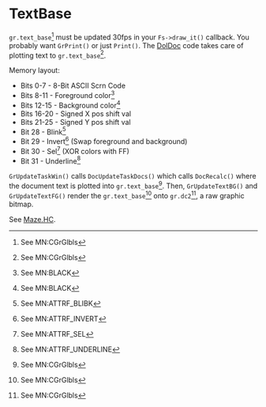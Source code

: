 # TextBase
`gr.text_base`[^1] must be updated 30fps in your `Fs->draw_it()` callback. You probably want `GrPrint()` or just `Print()`. The [DolDoc](./DolDocOverview.md) code takes care of plotting text to `gr.text_base`[^1].

Memory layout:
  - Bits 0-7 - 8-Bit ASCII Scrn Code
  - Bits 8-11 - Foreground color[^2]
  - Bits 12-15 - Background color[^2]
  - Bits 16-20 - Signed X pos shift val
  - Bits 21-25 - Signed Y pos shift val
  - Bit  28	- Blink[^3]
  - Bit  29	- Invert[^4] (Swap foreground and background)
  - Bit  30	- Sel[^5] (XOR colors with FF)
  - Bit  31	- Underline[^6]

`GrUpdateTaskWin()` calls `DocUpdateTaskDocs()` which calls `DocRecalc()` where the document text is plotted into `gr.text_base`[^1]. Then, `GrUpdateTextBG()` and `GrUpdateTextFG()` render the `gr.text_base`[^1] onto `gr.dc2`[^1], a raw graphic bitmap.

See [Maze.HC](https://github.com/cia-foundation/TempleOS/blob/c26482bb6ad3f80106d28504ec5db3c6a360732c/Demo/Games/Maze.HC).

[^1]: See MN:CGrGlbls

[^2]: See MN:BLACK

[^3]: See MN:ATTRF_BLIBK

[^4]: See MN:ATTRF_INVERT

[^5]: See MN:ATTRF_SEL

[^6]: See MN:ATTRF_UNDERLINE
